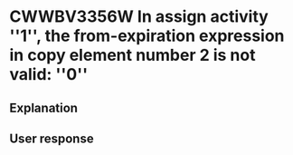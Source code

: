 # CWWBV3356W In assign activity ''1'', the from-expiration expression in copy element number 2 is not valid: ''0''

## Explanation

## User response
